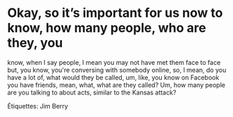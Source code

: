 # Okay, so it’s important for us now to know, how many people, who are they, you
know, when I say people, I mean you may not have met them face to face but,
you know, you're conversing with somebody online, so, I mean, do you have a
lot of, what would they be called, um, like, you know on Facebook you have
friends, mean, what, what are they called? Um, how many people are you
talking to about acts, similar to the Kansas attack?

Étiquettes: Jim Berry